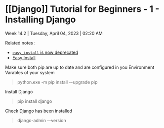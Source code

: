 # [[Django]] Tutorial for Beginners - 1 - Installing Django

Week 14.2 | Tuesday, April 04, 2023 | 02:20 AM

Related notes : 

-   [`easy_install` is now deprecated](https://packaging.python.org/en/latest/discussions/pip-vs-easy-install/)
-   [Easy Install](https://setuptools.pypa.io/en/latest/deprecated/easy_install.html)

Make sure both pip are up to date and are configured in you Environment Varables of your system

> python.exe -m pip install --upgrade pip

Install Django

> pip install django

Check Django has been installed

> django-admin --version
